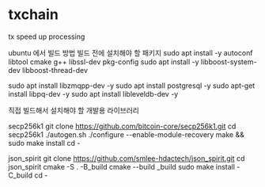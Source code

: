 # txchain
tx speed up processing

ubuntu 에서 빌드 방법
빌드 전에 설치해야 할 패키지
sudo apt install -y autoconf libtool cmake g++ libssl-dev pkg-config
sudo apt install -y libboost-system-dev libboost-thread-dev

sudo apt install libzmqpp-dev -y
sudo apt install postgresql -y
sudo apt-get install libpq-dev -y
sudo apt install libleveldb-dev -y


직접 빌드해서 설치해야 할 개발용 라이브러리


secp256k1
git clone https://github.com/bitcoin-core/secp256k1.git
cd secp256k1
./autogen.sh
./configure --enable-module-recovery
make && sudo make install
cd -


json_spirit
git clone https://github.com/smlee-hdactech/json_spirit.git
cd json_spirit
cmake -S . -B_build
cmake --build _build
sudo make install -C_build
cd -

